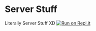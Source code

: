 # Server Stuff
 Literally Server Stuff XD
[![Run on Repl.it](https://repl.it/badge/github/AlexC0903/Server-Stuff)](https://repl.it/github/AlexC0903/Server-Stuff)
